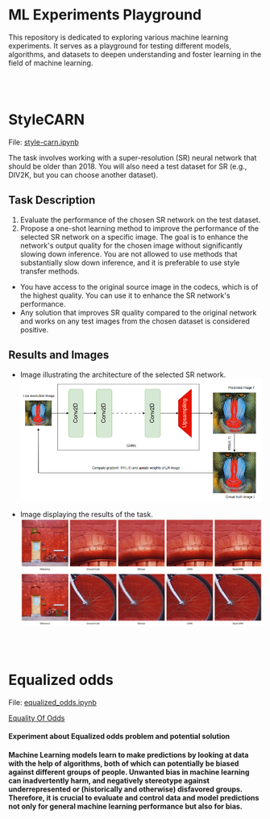 # ML Experiments Playground

This repository is dedicated to exploring various machine learning experiments. It serves as a playground for testing different models, algorithms, and datasets to deepen understanding and foster learning in the field of machine learning.

<br>
<br>

# StyleCARN 
File: [style-carn.ipynb](style-carn.ipynb)

The task involves working with a super-resolution (SR) neural network that should be older than 2018. You will also need a test dataset for SR (e.g., DIV2K, but you can choose another dataset).

## Task Description

1. Evaluate the performance of the chosen SR network on the test dataset.
2. Propose a one-shot learning method to improve the performance of the selected SR network on a specific image. The goal is to enhance the network's output quality for the chosen image without significantly slowing down inference. You are not allowed to use methods that substantially slow down inference, and it is preferable to use style transfer methods.

- You have access to the original source image in the codecs, which is of the highest quality. You can use it to enhance the SR network's performance.
- Any solution that improves SR quality compared to the original network and works on any test images from the chosen dataset is considered positive.

## Results and Images 
- Image illustrating the architecture of the selected SR network.
![Image illustrating the architecture of the selected SR network.](img/arch.png "Image illustrating the architecture of the selected SR network.")

- Image displaying the results of the task.
![Image displaying the results of the task.](img/output.png "Image displaying the results of the task.")



<br>
<br>

# Equalized odds 

File: [equalized_odds.ipynb](equalized_odds.ipynb)

[Equality Of Odds](https://mlu-explain.github.io/equality-of-odds/)

#### Experiment about Equalized odds problem and potential solution

#### Machine Learning models learn to make predictions by looking at data with the help of algorithms, both of which can potentially be biased against different groups of people. Unwanted bias in machine learning can inadvertently harm, and negatively stereotype against underrepresented or (historically and otherwise) disfavored groups. Therefore, it is crucial to evaluate and control data and model predictions not only for general machine learning performance but also for bias.